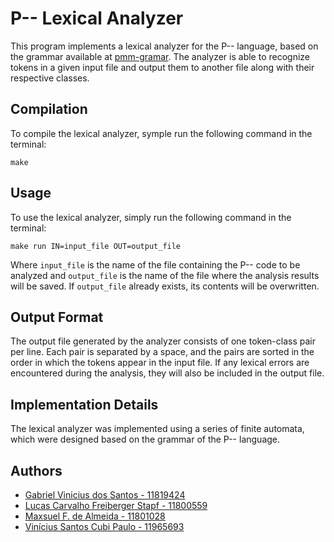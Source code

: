 # P-- Lexical Analyzer

This program implements a lexical analyzer for the P-- language, based on the grammar available at [pmm-gramar](https://github.com/maxsuel-fa/pmm-lexical-analyzer/blob/main_project/pmm-grammar/pmm_grammar.pdf). The analyzer is able to recognize tokens in a given input file and output them to another file along with their respective classes.

## Compilation

To compile the lexical analyzer, symple run the following command in the terminal:

```
make
```

## Usage

To use the lexical analyzer, simply run the following command in the terminal:

```
make run IN=input_file OUT=output_file
```

Where `input_file` is the name of the file containing the P-- code to be analyzed and `output_file` is the name of the file where the analysis results will be saved. If `output_file` already exists, its contents will be overwritten.

## Output Format

The output file generated by the analyzer consists of one token-class pair per line. Each pair is separated by a space, and the pairs are sorted in the order in which the tokens appear in the input file. If any lexical errors are encountered during the analysis, they will also be included in the output file.

## Implementation Details

The lexical analyzer was implemented using a series of finite automata, which were designed based on the grammar of the P-- language.
## Authors

- [Gabriel Vinicius dos Santos - 11819424](https://github.com/GVS2001)
- [Lucas Carvalho Freiberger Stapf - 11800559](https://github.com/LucasStapf)
- [Maxsuel F. de Almeida - 11801028](https://github.com/maxsuel-fa)
- [Vinícius Santos Cubi Paulo - 11965693](https://github.com/viniciuscubi)
